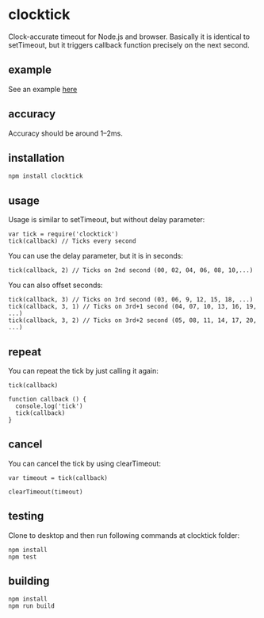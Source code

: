 # clocktick
Clock-accurate timeout for Node.js and browser.
Basically it is identical to setTimeout, but it triggers callback function precisely on the next second.

## example
See an example [here](http://pakastin.github.io/clocktick)

## accuracy
Accuracy should be around 1–2ms.

## installation

    npm install clocktick

## usage
Usage is similar to setTimeout, but without delay parameter:

    var tick = require('clocktick')
    tick(callback) // Ticks every second

You can use the delay parameter, but it is in seconds:

    tick(callback, 2) // Ticks on 2nd second (00, 02, 04, 06, 08, 10,...)
    
You can also offset seconds:

    tick(callback, 3) // Ticks on 3rd second (03, 06, 9, 12, 15, 18, ...)
    tick(callback, 3, 1) // Ticks on 3rd+1 second (04, 07, 10, 13, 16, 19, ...)
    tick(callback, 3, 2) // Ticks on 3rd+2 second (05, 08, 11, 14, 17, 20, ...)

## repeat

You can repeat the tick by just calling it again:

    tick(callback)

    function callback () {
      console.log('tick')
      tick(callback)
    }

## cancel

You can cancel the tick by using clearTimeout:

    var timeout = tick(callback)

    clearTimeout(timeout)

## testing
Clone to desktop and then run following commands at clocktick folder:

    npm install
    npm test

## building

    npm install
    npm run build
